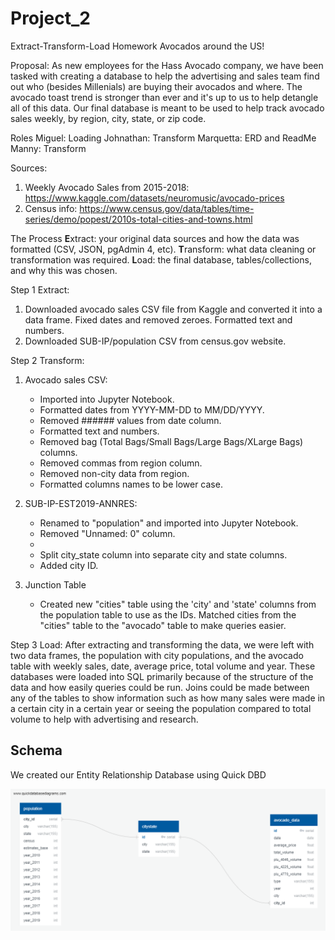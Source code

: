 # Project_2
Extract-Transform-Load Homework
Avocados around the US!

Proposal: As new employees for the Hass Avocado company, we have been tasked with creating a database to help the advertising and sales team find out who (besides Millenials) are buying their avocados and where. The avocado toast trend is stronger than ever and it's up to us to help detangle all of this data. Our final database is meant to be used to help track avocado sales weekly, by region, city, state, or zip code.

Roles
Miguel: Loading
Johnathan: Transform
Marquetta: ERD and ReadMe
Manny: Transform


Sources:
1. Weekly Avocado Sales from 2015-2018: https://www.kaggle.com/datasets/neuromusic/avocado-prices
2. Census info: https://www.census.gov/data/tables/time-series/demo/popest/2010s-total-cities-and-towns.html 

The Process
**E**xtract: your original data sources and how the data was formatted (CSV, JSON, pgAdmin 4, etc).
**T**ransform: what data cleaning or transformation was required.
**L**oad: the final database, tables/collections, and why this was chosen.


Step 1 Extract:
1. Downloaded avocado sales CSV file from Kaggle and converted it into a data frame. Fixed dates and removed zeroes. Formatted text and numbers.
2. Downloaded SUB-IP/population CSV from census.gov website. 

Step 2 Transform: 
1.	Avocado sales CSV: 
	- Imported into Jupyter Notebook.
	- Formatted dates from YYYY-MM-DD to MM/DD/YYYY. 
	- Removed ###### values from date column. 
	- Formatted text and numbers. 
	- Removed bag (Total Bags/Small Bags/Large Bags/XLarge Bags) columns. 
	- Removed commas from region column. 
	- Removed non-city data from region.
	- Formatted columns names to be lower case.
	
2.	SUB-IP-EST2019-ANNRES:
	- Renamed to "population" and imported into Jupyter Notebook. 
	- Removed "Unnamed: 0" column.
	- 
	- Split city_state column into separate city and state columns.
	- Added city ID. 

3.	Junction Table
	- Created new "cities" table using the 'city' and 'state' columns from the population table to use as the IDs. Matched cities from the "cities" table to the "avocado" table to make 
	queries easier. 

Step 3 Load:
After extracting and transforming the data, we were left with two data frames, the population with city populations, and the avocado table with weekly sales, date, average price, total volume and year. These databases were loaded into SQL primarily because of the structure of the data and how easily queries could be run. Joins could be made between any of the tables to show information such as how many sales were made in a certain city in a certain year or seeing the population compared to total volume to help with advertising and research.

## **Schema**

We created our Entity Relationship Database using Quick DBD

![erd](https://github.com/mannievilla/Project_2/blob/main/QuickDBD-Project%202.png)

